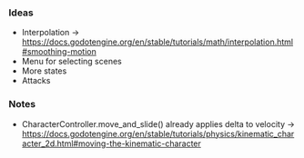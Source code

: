 ### Ideas
* Interpolation -> https://docs.godotengine.org/en/stable/tutorials/math/interpolation.html#smoothing-motion
* Menu for selecting scenes
* More states
* Attacks

### Notes
* CharacterController.move_and_slide() already applies delta to velocity -> https://docs.godotengine.org/en/stable/tutorials/physics/kinematic_character_2d.html#moving-the-kinematic-character
